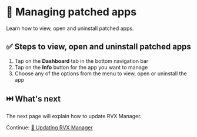 # 🧰 Managing patched apps

Learn how to view, open and uninstall patched apps.

## ✅ Steps to view, open and uninstall patched apps

1. Tap on the **Dashboard** tab in the bottom navigation bar
2. Tap on the **Info** button for the app you want to manage
3. Choose any of the options from the menu to view, open or uninstall the app

## ⏭️ What's next

The next page will explain how to update RVX Manager.

Continue: [🔄 Updating RVX Manager](2_3_updating.md)
